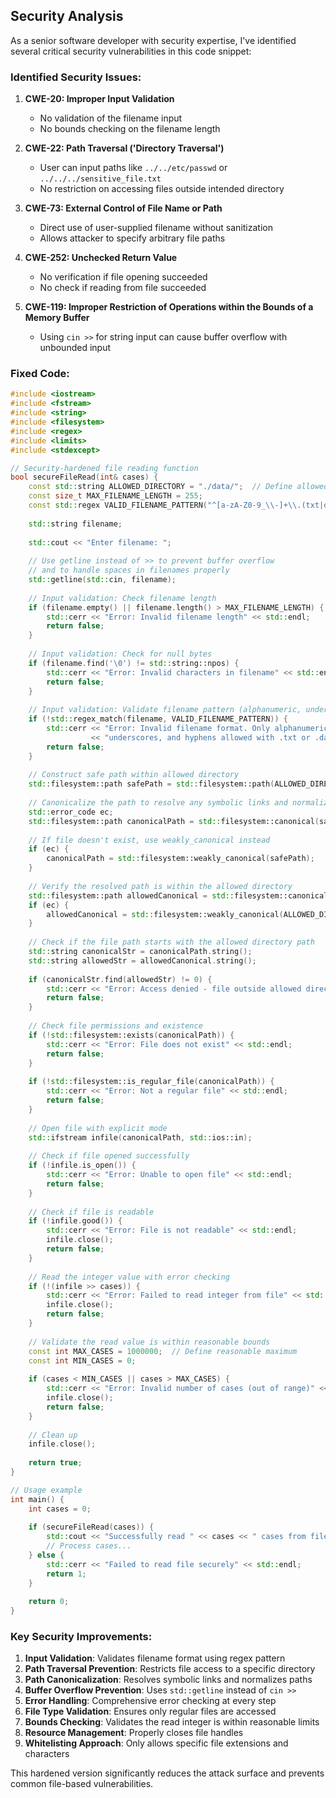 ## Security Analysis

As a senior software developer with security expertise, I've identified several critical security vulnerabilities in this code snippet:

### Identified Security Issues:

1. **CWE-20: Improper Input Validation**
   - No validation of the filename input
   - No bounds checking on the filename length

2. **CWE-22: Path Traversal ('Directory Traversal')**
   - User can input paths like `../../etc/passwd` or `../../../sensitive_file.txt`
   - No restriction on accessing files outside intended directory

3. **CWE-73: External Control of File Name or Path**
   - Direct use of user-supplied filename without sanitization
   - Allows attacker to specify arbitrary file paths

4. **CWE-252: Unchecked Return Value**
   - No verification if file opening succeeded
   - No check if reading from file succeeded

5. **CWE-119: Improper Restriction of Operations within the Bounds of a Memory Buffer**
   - Using `cin >>` for string input can cause buffer overflow with unbounded input

### Fixed Code:

```cpp
#include <iostream>
#include <fstream>
#include <string>
#include <filesystem>
#include <regex>
#include <limits>
#include <stdexcept>

// Security-hardened file reading function
bool secureFileRead(int& cases) {
    const std::string ALLOWED_DIRECTORY = "./data/";  // Define allowed directory
    const size_t MAX_FILENAME_LENGTH = 255;
    const std::regex VALID_FILENAME_PATTERN("^[a-zA-Z0-9_\\-]+\\.(txt|dat)$");
    
    std::string filename;
    
    std::cout << "Enter filename: ";
    
    // Use getline instead of >> to prevent buffer overflow
    // and to handle spaces in filenames properly
    std::getline(std::cin, filename);
    
    // Input validation: Check filename length
    if (filename.empty() || filename.length() > MAX_FILENAME_LENGTH) {
        std::cerr << "Error: Invalid filename length" << std::endl;
        return false;
    }
    
    // Input validation: Check for null bytes
    if (filename.find('\0') != std::string::npos) {
        std::cerr << "Error: Invalid characters in filename" << std::endl;
        return false;
    }
    
    // Input validation: Validate filename pattern (alphanumeric, underscore, hyphen only)
    if (!std::regex_match(filename, VALID_FILENAME_PATTERN)) {
        std::cerr << "Error: Invalid filename format. Only alphanumeric characters, "
                  << "underscores, and hyphens allowed with .txt or .dat extension" << std::endl;
        return false;
    }
    
    // Construct safe path within allowed directory
    std::filesystem::path safePath = std::filesystem::path(ALLOWED_DIRECTORY) / filename;
    
    // Canonicalize the path to resolve any symbolic links and normalize it
    std::error_code ec;
    std::filesystem::path canonicalPath = std::filesystem::canonical(safePath, ec);
    
    // If file doesn't exist, use weakly_canonical instead
    if (ec) {
        canonicalPath = std::filesystem::weakly_canonical(safePath);
    }
    
    // Verify the resolved path is within the allowed directory
    std::filesystem::path allowedCanonical = std::filesystem::canonical(ALLOWED_DIRECTORY, ec);
    if (ec) {
        allowedCanonical = std::filesystem::weakly_canonical(ALLOWED_DIRECTORY);
    }
    
    // Check if the file path starts with the allowed directory path
    std::string canonicalStr = canonicalPath.string();
    std::string allowedStr = allowedCanonical.string();
    
    if (canonicalStr.find(allowedStr) != 0) {
        std::cerr << "Error: Access denied - file outside allowed directory" << std::endl;
        return false;
    }
    
    // Check file permissions and existence
    if (!std::filesystem::exists(canonicalPath)) {
        std::cerr << "Error: File does not exist" << std::endl;
        return false;
    }
    
    if (!std::filesystem::is_regular_file(canonicalPath)) {
        std::cerr << "Error: Not a regular file" << std::endl;
        return false;
    }
    
    // Open file with explicit mode
    std::ifstream infile(canonicalPath, std::ios::in);
    
    // Check if file opened successfully
    if (!infile.is_open()) {
        std::cerr << "Error: Unable to open file" << std::endl;
        return false;
    }
    
    // Check if file is readable
    if (!infile.good()) {
        std::cerr << "Error: File is not readable" << std::endl;
        infile.close();
        return false;
    }
    
    // Read the integer value with error checking
    if (!(infile >> cases)) {
        std::cerr << "Error: Failed to read integer from file" << std::endl;
        infile.close();
        return false;
    }
    
    // Validate the read value is within reasonable bounds
    const int MAX_CASES = 1000000;  // Define reasonable maximum
    const int MIN_CASES = 0;
    
    if (cases < MIN_CASES || cases > MAX_CASES) {
        std::cerr << "Error: Invalid number of cases (out of range)" << std::endl;
        infile.close();
        return false;
    }
    
    // Clean up
    infile.close();
    
    return true;
}

// Usage example
int main() {
    int cases = 0;
    
    if (secureFileRead(cases)) {
        std::cout << "Successfully read " << cases << " cases from file" << std::endl;
        // Process cases...
    } else {
        std::cerr << "Failed to read file securely" << std::endl;
        return 1;
    }
    
    return 0;
}
```

### Key Security Improvements:

1. **Input Validation**: Validates filename format using regex pattern
2. **Path Traversal Prevention**: Restricts file access to a specific directory
3. **Path Canonicalization**: Resolves symbolic links and normalizes paths
4. **Buffer Overflow Prevention**: Uses `std::getline` instead of `cin >>`
5. **Error Handling**: Comprehensive error checking at every step
6. **File Type Validation**: Ensures only regular files are accessed
7. **Bounds Checking**: Validates the read integer is within reasonable limits
8. **Resource Management**: Properly closes file handles
9. **Whitelisting Approach**: Only allows specific file extensions and characters

This hardened version significantly reduces the attack surface and prevents common file-based vulnerabilities.
